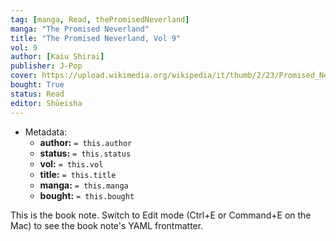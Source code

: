 ```yaml
---
tag: [manga, Read, thePromisedNeverland]
manga: "The Promised Neverland"
title: "The Promised Neverland, Vol 9"
vol: 9
author: [Kaiu Shirai]
publisher: J-Pop
cover: https://upload.wikimedia.org/wikipedia/it/thumb/2/23/Promised_Neverland_Volume1.jpg/446px-Promised_Neverland_Volume1.jpg
bought: True
status: Read
editor: Shūeisha
---
```


- Metadata:
    - **author:** `= this.author`
    - **status:** `= this.status`
    - **vol:** `= this.vol`
    - **title:** `= this.title`
    - **manga:** `= this.manga`
    - **bought:** `= this.bought`

This is the book note. Switch to Edit mode (Ctrl+E or Command+E on the Mac) to see the book note's YAML frontmatter.